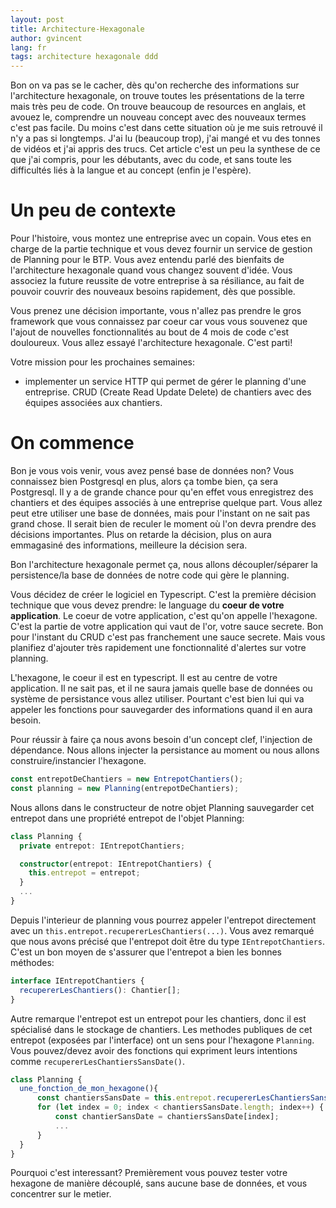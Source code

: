 ```yaml
---
layout: post
title: Architecture-Hexagonale
author: gvincent
lang: fr
tags: architecture hexagonale ddd
---
```


Bon on va pas se le cacher, dès qu'on recherche des informations sur l'architecture hexagonale, on trouve toutes les présentations de la terre mais très peu de code. On trouve beaucoup de resources en anglais, et avouez le, comprendre un nouveau concept avec des nouveaux termes c'est pas facile. Du moins c'est dans cette situation où je me suis retrouvé il n'y a pas si longtemps. J'ai lu (beaucoup trop), j'ai mangé et vu des tonnes de vidéos et j'ai appris des trucs. Cet article c'est un peu la synthese de ce que j'ai compris, pour les débutants, avec du code, et sans toute les difficultés liés à la langue et au concept (enfin je l'espère).

# Un peu de contexte

Pour l'histoire, vous montez une entreprise avec un copain. Vous etes en charge de la partie technique et vous devez fournir un service de gestion de Planning pour le BTP. Vous avez entendu parlé des bienfaits de l'architecture hexagonale quand vous changez souvent d'idée. Vous associez la future reussite de votre entreprise à sa résiliance, au fait de pouvoir couvrir des nouveaux besoins rapidement, dès que possible.

Vous prenez une décision importante, vous n'allez pas prendre le gros framework que vous connaissez par coeur car vous vous souvenez que l'ajout de nouvelles fonctionnalités au bout de 4 mois de code c'est douloureux. Vous allez essayé l'architecture hexagonale. C'est parti!

Votre mission pour les prochaines semaines:

- implementer un service HTTP qui permet de gérer le planning d'une entreprise. CRUD (Create Read Update Delete) de chantiers avec des équipes associées aux chantiers.

# On commence

Bon je vous vois venir, vous avez pensé base de données non? Vous connaissez bien Postgresql en plus, alors ça tombe bien, ça sera Postgresql. Il y a de grande chance pour qu'en effet vous enregistrez des chantiers et des équipes associés à une entreprise quelque part. Vous allez peut etre utiliser une base de données, mais pour l'instant on ne sait pas grand chose. Il serait bien de reculer le moment où l'on devra prendre des décisions importantes. Plus on retarde la décision, plus on aura emmagasiné des informations, meilleure la décision sera.

Bon l'architecture hexagonale permet ça, nous allons découpler/séparer la persistence/la base de données de notre code qui gère le planning.

Vous décidez de créer le logiciel en Typescript. C'est la première décision technique que vous devez prendre: le language du **coeur de votre application**. Le coeur de votre application, c'est qu'on appelle l'hexagone. C'est la partie de votre application qui vaut de l'or, votre sauce secrete. Bon pour l'instant du CRUD c'est pas franchement une sauce secrete. Mais vous planifiez d'ajouter très rapidement une fonctionnalité d'alertes sur votre planning.

L'hexagone, le coeur il est en typescript. Il est au centre de votre application. Il ne sait pas, et il ne saura jamais quelle base de données ou système de persistance vous allez utiliser. Pourtant c'est bien lui qui va appeler les fonctions pour sauvegarder des informations quand il en aura besoin.

Pour réussir à faire ça nous avons besoin d'un concept clef, l'injection de dépendance. Nous allons injecter la persistance au moment ou nous allons construire/instancier l'hexagone.

```ts
const entrepotDeChantiers = new EntrepotChantiers();
const planning = new Planning(entrepotDeChantiers);
```

Nous allons dans le constructeur de notre objet Planning sauvegarder cet entrepot dans une propriété entrepot de l'objet Planning:

```ts
class Planning {
  private entrepot: IEntrepotChantiers;

  constructor(entrepot: IEntrepotChantiers) {
    this.entrepot = entrepot;
  }
  ...
}
```

Depuis l'interieur de planning vous pourrez appeler l'entrepot directement avec un `this.entrepot.recupererLesChantiers(...)`. Vous avez remarqué que nous avons précisé que l'entrepot doit être du type `IEntrepotChantiers`. C'est un bon moyen de s'assurer que l'entrepot a bien les bonnes méthodes:


```ts
interface IEntrepotChantiers {
  recupererLesChantiers(): Chantier[];
}
```

Autre remarque l'entrepot est un entrepot pour les chantiers, donc il est spécialisé dans le stockage de chantiers. Les methodes publiques de cet entrepot (exposées par l'interface) ont un sens pour l'hexagone `Planning`. Vous pouvez/devez avoir des fonctions qui expriment leurs intentions comme `recupererLesChantiersSansDate()`.


```ts
class Planning {
  une_fonction_de_mon_hexagone(){
      const chantiersSansDate = this.entrepot.recupererLesChantiersSansDate()
      for (let index = 0; index < chantiersSansDate.length; index++) {
          const chantierSansDate = chantiersSansDate[index];
          ...
      }
  }
}
```

Pourquoi c'est interessant? Premièrement vous pouvez tester votre hexagone de manière découplé, sans aucune base de données, et vous concentrer sur le metier.

```ts

```